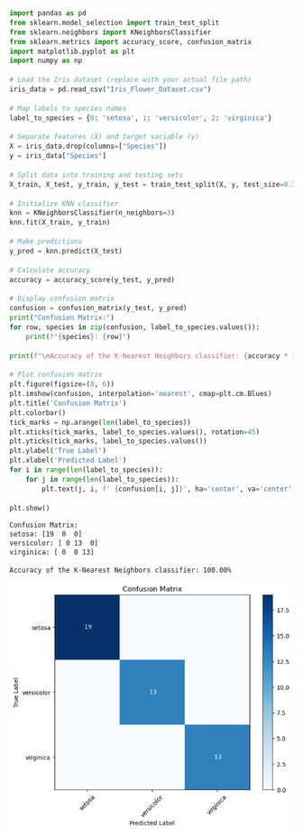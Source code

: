 ```python
import pandas as pd
from sklearn.model_selection import train_test_split
from sklearn.neighbors import KNeighborsClassifier
from sklearn.metrics import accuracy_score, confusion_matrix
import matplotlib.pyplot as plt
import numpy as np

# Load the Iris dataset (replace with your actual file path)
iris_data = pd.read_csv("Iris_Flower_Dataset.csv")

# Map labels to species names
label_to_species = {0: 'setosa', 1: 'versicolor', 2: 'virginica'}

# Separate features (X) and target variable (y)
X = iris_data.drop(columns=["Species"])
y = iris_data["Species"]

# Split data into training and testing sets
X_train, X_test, y_train, y_test = train_test_split(X, y, test_size=0.3, random_state=42)

# Initialize KNN classifier
knn = KNeighborsClassifier(n_neighbors=3)
knn.fit(X_train, y_train)

# Make predictions
y_pred = knn.predict(X_test)

# Calculate accuracy
accuracy = accuracy_score(y_test, y_pred)

# Display confusion matrix
confusion = confusion_matrix(y_test, y_pred)
print("Confusion Matrix:")
for row, species in zip(confusion, label_to_species.values()):
    print(f"{species}: {row}")

print(f"\nAccuracy of the K-Nearest Neighbors classifier: {accuracy * 100:.2f}%")

# Plot confusion matrix
plt.figure(figsize=(8, 6))
plt.imshow(confusion, interpolation='nearest', cmap=plt.cm.Blues)
plt.title('Confusion Matrix')
plt.colorbar()
tick_marks = np.arange(len(label_to_species))
plt.xticks(tick_marks, label_to_species.values(), rotation=45)
plt.yticks(tick_marks, label_to_species.values())
plt.ylabel('True Label')
plt.xlabel('Predicted Label')
for i in range(len(label_to_species)):
    for j in range(len(label_to_species)):
        plt.text(j, i, f' {confusion[i, j]}', ha='center', va='center', color='white')

plt.show()

```

    Confusion Matrix:
    setosa: [19  0  0]
    versicolor: [ 0 13  0]
    virginica: [ 0  0 13]
    
    Accuracy of the K-Nearest Neighbors classifier: 100.00%
    


    
![png](https://github.com/harishhgowda/Iris_Flowers_Classification/blob/main/Iris_Flowers_Classification/output_file.png)
    



```python

```
